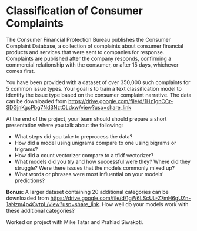 # Classification of Consumer Complaints

The Consumer Financial Protection Bureau publishes the Consumer Complaint Database, a collection of complaints about consumer financial products and services that were sent to companies for response. Complaints are published after the company responds, confirming a commercial relationship with the consumer, or after 15 days, whichever comes first. 

You have been provided with a dataset of over 350,000 such complaints for 5 common issue types. Your goal is to train a text classification model to identify the issue type based on the consumer complaint narrative. The data can be downloaded from https://drive.google.com/file/d/1Hz1gnCCr-SDGjnKgcPbg7Nd3NztOLdxw/view?usp=share_link 

At the end of the project, your team should should prepare a short presentation where you talk about the following:
* What steps did you take to preprocess the data?
* How did a model using unigrams compare to one using bigrams or trigrams?
* How did a count vectorizer compare to a tfidf vectorizer?
* What models did you try and how successful were they? Where did they struggle? Were there issues that the models commonly mixed up?
* What words or phrases were most influential on your models' predictions?

**Bonus:** A larger dataset containing 20 additional categories can be downloaded from https://drive.google.com/file/d/1gW6LScUL-Z7mH6gUZn-1aNzm4p4CvtpL/view?usp=share_link. How well do your models work with these additional categories?

Worked on project with Mike Tatar and Prahlad Siwakoti.
